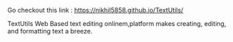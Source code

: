 Go checkout this link : 
https://nikhil5858.github.io/TextUtils/

TextUtils Web Based text editing onlinem,platform makes creating, editing, and formatting text a breeze.
